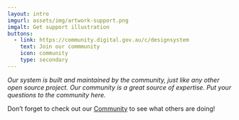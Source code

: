 ```yaml
---
layout: intro
imgurl: assets/img/artwork-support.png
imgalt: Get support illustration
buttons:
  - link: https://community.digital.gov.au/c/designsystem
    text: Join our commmunity
    icon: community
    type: secondary
---
```


*Our system is built and maintained by the community, just like any other open source project. Our community is a great source of expertise. Put your questions to the community here.*

Don’t forget to check out our [Community](/community) to see what others are doing!
